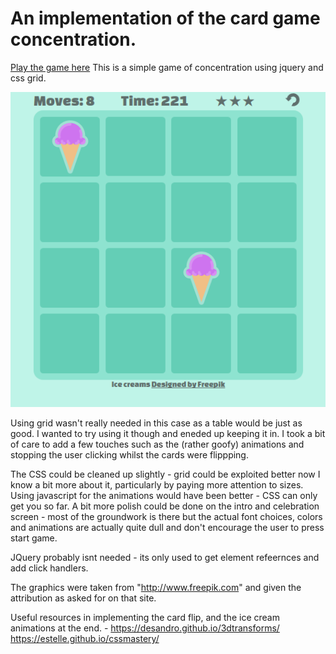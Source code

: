 # An implementation of the card game concentration.

[Play the game here](https://hexaglot.github.io/pairs/)
This is a simple game of concentration using jquery and css grid.

![screenshot](screenshot.png "Screenshot")

Using grid wasn't really needed in this case as a table would be just as good. I
wanted to try using it though and eneded up keeping it in. I took a bit of care
to add a few touches such as the (rather goofy) animations and stopping the user
clicking whilst the cards were flippping.

The CSS could be cleaned up slightly - grid could be exploited better now I know
a bit more about it, particularly by paying more attention to sizes. Using
javascript for the animations would have been better - CSS can only get you so
far. A bit more polish could be done on the intro and celebration screen - most
of the groundwork is there but the actual font choices, colors and animations
are actually quite dull and don't encourage the user to press start game.

JQuery probably isnt needed - its only used to get element refeernces and add
click handlers.

The graphics were taken from "http://www.freepik.com" and given the attribution
as asked for on that site.

Useful resources in implementing the card flip, and the ice cream animations at
the end. - https://desandro.github.io/3dtransforms/ https://estelle.github.io/cssmastery/


